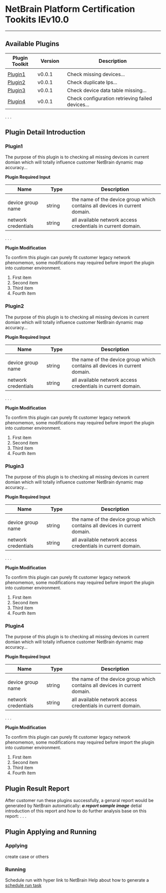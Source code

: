 # NetBrain Platform Certification Tookits IEv10.0

<hr></hr>

## Available Plugins

|**Plugin Toolkit**|**Version**|**Description**|
|------|------|------|
|<img width=100/>|<img width=100/>|<img width=500/>|
|[Plugin1](#Plugin1) | v0.0.1  | Check missing devices...  |
|[Plugin2](#Plugin2) | v0.0.1  | Check duplicate Ips...  |
|[Plugin3](#Plugin3) | v0.0.1  | Check device data table missing...  |
|[Plugin4](#Plugin4) | v0.0.1  | Check configuration retrieving failed devices... |
.
.
.


## Plugin Detail Introduction

<h3 id="Plugin1">Plugin1</h3>
The purpose of this plugin is to checking all missing devices in current domian which will totally influence customer NetBrain dynamic map accuracy...

**Plugin Required Input**

|**Name**|**Type**|**Description**|
|------|------|------|
|<img width=100/>|<img width=100/>|<img width=500/>|
|device group name | string  | the name of the device group which contains all devices in current domain. |
|network credentials | string  | all available network access credentials in current domain.  |
.
.
.

**Plugin Modification**

To confirm this plugin can purely fit customer legacy network phenomemon, some modifications may required before import the plugin into customer environment.
<ol>
<li>First item</li>
<li>Second item</li>
<li>Third item</li>
<li>Fourth item</li>
</ol>


<h3 id="Plugin2">Plugin2</h3>
The purpose of this plugin is to checking all missing devices in current domian which will totally influence customer NetBrain dynamic map accuracy...

**Plugin Required Input**

|**Name**|**Type**|**Description**|
|------|------|------|
|<img width=100/>|<img width=100/>|<img width=500/>|
|device group name | string  | the name of the device group which contains all devices in current domain. |
|network credentials | string  | all available network access credentials in current domain.  |
.
.
.

**Plugin Modification**

To confirm this plugin can purely fit customer legacy network phenomemon, some modifications may required before import the plugin into customer environment.
<ol>
<li>First item</li>
<li>Second item</li>
<li>Third item</li>
<li>Fourth item</li>
</ol>


<h3 id="Plugin3">Plugin3</h3>
The purpose of this plugin is to checking all missing devices in current domian which will totally influence customer NetBrain dynamic map accuracy...

**Plugin Required Input**

|**Name**|**Type**|**Description**|
|------|------|------|
|<img width=100/>|<img width=100/>|<img width=500/>|
|device group name | string  | the name of the device group which contains all devices in current domain. |
|network credentials | string  | all available network access credentials in current domain.  |
.
.
.

**Plugin Modification**

To confirm this plugin can purely fit customer legacy network phenomemon, some modifications may required before import the plugin into customer environment.
<ol>
<li>First item</li>
<li>Second item</li>
<li>Third item</li>
<li>Fourth item</li>
</ol>


<h3 id="Plugin4">Plugin4</h3>
The purpose of this plugin is to checking all missing devices in current domian which will totally influence customer NetBrain dynamic map accuracy...

**Plugin Required Input**

|**Name**|**Type**|**Description**|
|------|------|------|
|<img width=100/>|<img width=100/>|<img width=500/>|
|device group name | string  | the name of the device group which contains all devices in current domain. |
|network credentials | string  | all available network access credentials in current domain.  |
.
.
.

**Plugin Modification**

To confirm this plugin can purely fit customer legacy network phenomemon, some modifications may required before import the plugin into customer environment.
<ol>
<li>First item</li>
<li>Second item</li>
<li>Third item</li>
<li>Fourth item</li>
</ol>


## Plugin Result Report

After customer run these plugins successfully, a genaral report would be generated by NetBrain automatically:
***a report sample image***
detial introduction of this report and how to do further analysis base on this report:
.
.
.


## Plugin Applying and Running

### Applying

create case or others

### Running

Schedule run with hyper link to NetBrain Help about how to generate a [schedule run task](https://www.netbraintech.com/docs/ie80/help/index.html?executing-plugins.htm)

